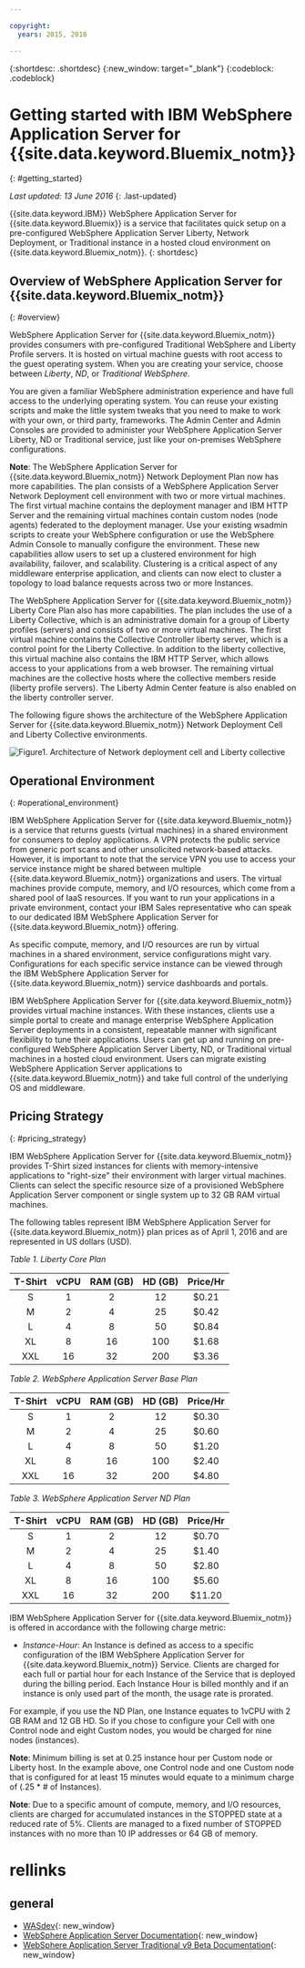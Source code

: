 ```yaml
---

copyright:
  years: 2015, 2016

---
```


{:shortdesc: .shortdesc}
{:new_window: target="_blank"}
{:codeblock: .codeblock}

# Getting started with IBM WebSphere Application Server for {{site.data.keyword.Bluemix_notm}}
{: #getting_started}

*Last updated: 13 June 2016*
{: .last-updated}

{{site.data.keyword.IBM}} WebSphere Application Server for {{site.data.keyword.Bluemix}} is a service that facilitates quick setup on a pre-configured WebSphere Application Server Liberty, Network Deployment, or Traditional instance in a hosted cloud environment on {{site.data.keyword.Bluemix_notm}}.
{: shortdesc}

## Overview of WebSphere Application Server for {{site.data.keyword.Bluemix_notm}}
{: #overview}

WebSphere Application Server for {{site.data.keyword.Bluemix_notm}} provides consumers with pre-configured Traditional WebSphere and Liberty Profile servers. It is hosted on virtual machine guests with root access to the guest operating system. When you are creating your service, choose between _Liberty_, _ND_, or _Traditional WebSphere_.

You are given a familiar WebSphere administration experience and have full access to the underlying operating system. You can reuse your existing scripts and make the little system tweaks that you need to make to work with your own, or third party, frameworks. The Admin Center and Admin Consoles are provided to administer your WebSphere Application Server Liberty, ND or Traditional service, just like your on-premises WebSphere configurations.

**Note**: The WebSphere Application Server for {{site.data.keyword.Bluemix_notm}} Network Deployment Plan now has more capabilities. The plan consists of a WebSphere Application Server Network Deployment cell environment with two or more virtual machines. The first virtual machine contains the deployment manager and IBM HTTP Server and the remaining virtual machines contain custom nodes (node agents) federated to the deployment manager. Use your existing wsadmin scripts to create your WebSphere configuration or use the WebSphere Admin Console to manually configure the environment. These new capabilities allow users to set up a clustered environment for high availability, failover, and scalability. Clustering is a critical aspect of any middleware enterprise application, and clients can now elect to cluster a topology to load balance requests across two or more Instances.

The WebSphere Application Server for {{site.data.keyword.Bluemix_notm}} Liberty Core Plan also has more capabilities. The plan includes the use of a Liberty Collective, which is an administrative domain for a group of Liberty profiles (servers) and consists of two or more virtual machines. The first virtual machine contains the Collective Controller liberty server, which is a control point for the Liberty Collective. In addition to the liberty collective, this virtual machine also contains the IBM HTTP Server, which allows access to your applications from a web browser. The remaining virtual machines are the collective hosts where the collective members reside (liberty profile servers). The Liberty Admin Center feature is also enabled on the liberty controller server.

The following figure shows the architecture of the WebSphere Application Server for {{site.data.keyword.Bluemix_notm}} Network Deployment Cell and Liberty Collective environments.

![Figure1. Architecture of Network deployment cell and Liberty collective](images/CellCollectiveDiagram.gif)

## Operational Environment
{: #operational_environment}

IBM WebSphere Application Server for {{site.data.keyword.Bluemix_notm}} is a service that returns guests (virtual machines) in a shared environment for consumers to deploy applications. A VPN protects the public service from generic port scans and other unsolicited network-based attacks. However, it is important to note that the service VPN you use to access your service instance might be shared between multiple {{site.data.keyword.Bluemix_notm}} organizations and users. The virtual machines provide compute, memory, and I/O resources, which come from a shared pool of IaaS resources. If you want to run your applications in a private environment, contact your IBM Sales representative who can speak to our dedicated IBM WebSphere Application Server for {{site.data.keyword.Bluemix_notm}} offering.

As specific compute, memory, and I/O resources are run by virtual machines in a shared environment, service configurations might vary. Configurations for each specific service instance can be viewed through the IBM WebSphere Application Server for {{site.data.keyword.Bluemix_notm}} service dashboards and portals.

IBM WebSphere Application Server for {{site.data.keyword.Bluemix_notm}} provides virtual machine instances. With these instances, clients use a simple portal to create and manage enterprise WebSphere Application Server deployments in a consistent, repeatable manner with significant flexibility to tune their applications. Users can get up and running on pre-configured WebSphere Application Server Liberty, ND, or Traditional virtual machines in a hosted cloud environment. Users can migrate existing WebSphere Application Server applications to {{site.data.keyword.Bluemix_notm}} and take full control of the underlying OS and middleware.

## Pricing Strategy
{: #pricing_strategy}

IBM WebSphere Application Server for {{site.data.keyword.Bluemix_notm}} provides T-Shirt sized instances for clients with memory-intensive applications to "right-size" their environment with larger virtual machines. Clients can select the specific resource size of a provisioned WebSphere Application Server component or single system up to 32 GB RAM virtual machines.

The following tables represent IBM WebSphere Application Server for {{site.data.keyword.Bluemix_notm}} plan prices as of April 1, 2016 and are represented in US dollars (USD).

*Table 1. Liberty Core Plan*

| **T-Shirt** | **vCPU** | **RAM (GB)** | **HD (GB)** | **Price/Hr** |       
|:-------------:|:----------:|:--------------:|:-------------:|:--------------:|
| S | 1 | 2 | 12 | $0.21 |
| M | 2 | 4 | 25 | $0.42 |
| L | 4 | 8 | 50 | $0.84 |
| XL | 8 | 16 | 100 | $1.68 |
| XXL | 16 | 32 | 200 | $3.36 |

*Table 2. WebSphere Application Server Base Plan*

| **T-Shirt** | **vCPU** | **RAM (GB)** | **HD (GB)** | **Price/Hr** |       
|:-------------:|:----------:|:--------------:|:-------------:|:--------------:|
| S | 1 | 2 | 12 | $0.30 |
| M | 2 | 4 | 25 | $0.60 |
| L | 4 | 8 | 50 | $1.20 |
| XL | 8 | 16 | 100 | $2.40 |
| XXL | 16 | 32 | 200 | $4.80 |

*Table 3. WebSphere Application Server ND Plan*

| **T-Shirt** | **vCPU** | **RAM (GB)** | **HD (GB)** | **Price/Hr** |       
|:-------------:|:----------:|:--------------:|:-------------:|:--------------:|
| S | 1 | 2 | 12 | $0.70 |
| M | 2 | 4 | 25 | $1.40 |
| L | 4 | 8 | 50 | $2.80 |
| XL | 8 | 16 | 100 | $5.60 |
| XXL | 16 | 32 | 200 | $11.20 |

<p></p>

IBM WebSphere Application Server for {{site.data.keyword.Bluemix_notm}} is offered in accordance with the following charge metric:

*  *Instance-Hour*: An Instance is defined as access to a specific configuration of the IBM WebSphere Application Server for {{site.data.keyword.Bluemix_notm}} Service. Clients are charged for each full or partial hour for each Instance of the Service that is deployed during the billing period. Each Instance Hour is billed monthly and if an instance is only used part of the month, the usage rate is prorated.

For example, if you use the ND Plan, one Instance equates to 1vCPU with 2 GB RAM and 12 GB HD. So if you chose to configure your Cell with one Control node and eight Custom nodes, you would be charged for nine nodes (instances).

**Note**: Minimum billing is set at 0.25 instance hour per Custom node or Liberty host. In the example above, one Control node and one Custom node that is configured for at least 15 minutes would equate to a minimum charge of (.25 * # of Instances).

**Note**: Due to a specific amount of compute, memory, and I/O resources, clients are charged for accumulated instances in the STOPPED state at a reduced rate of 5%.  Clients are managed to a fixed number of STOPPED instances with no more than 10 IP addresses or 64 GB of memory.

# rellinks
## general
* [WASdev](https://developer.ibm.com/wasdev/){: new_window}
* [WebSphere Application Server Documentation](http://www.ibm.com/support/knowledgecenter/SSAW57_8.5.5/as_ditamaps/was855_welcome_ndmp.html){: new_window}
* [WebSphere Application Server Traditional v9 Beta Documentation](http://www.ibm.com/support/knowledgecenter/SSEQTP_9.0.0/as_ditamaps/was900_welcome_base.html){: new_window}
